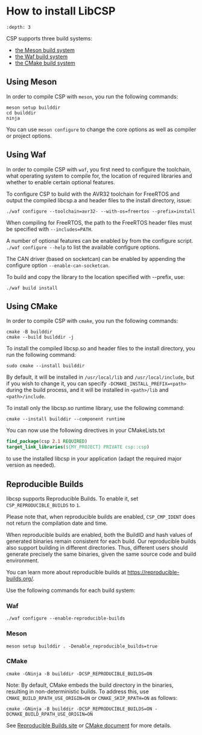 # How to install LibCSP

```{contents}
:depth: 3
```

CSP supports three build systems:

- [the Meson build system](https://mesonbuild.com/)
- [the Waf build system](https://waf.io/)
- [the CMake build system](https://cmake.org/)

## Using Meson

In order to compile CSP with `meson`, you
run the following commands:

```shell
meson setup builddir
cd builddir
ninja
```

You can use `meson configure` to change the
core options as well as compiler or project options.

## Using Waf

In order to compile CSP with `waf`, you
first need to configure the toolchain, what operating system to compile
for, the location of required libraries and whether to enable certain
optional features.

To configure CSP to build with the AVR32 toolchain for FreeRTOS and
output the compiled libcsp.a and header files to the install directory,
issue:

```shell
./waf configure --toolchain=avr32- --with-os=freertos --prefix=install
```

When compiling for FreeRTOS, the path to the FreeRTOS header files must
be specified with `--includes=PATH`.

A number of optional features can be enabled by from the configure
script.
`./waf configure --help` to list the
available configure options.

The CAN driver (based on socketcan) can be enabled by appending the
configure option `--enable-can-socketcan`.

To build and copy the library to the location specified with --prefix,
use:

```shell
./waf build install
```

## Using CMake

In order to compile CSP with `cmake`, you run the following commands:

```shell
cmake -B builddir
cmake --build builddir -j
```

To install the compiled libcsp.so and header files to the install directory,
you run the following command:

```shell
sudo cmake --install builddir
```

By default, it will be installed in `/usr/local/lib` and `/usr/local/include`,
but if you wish to change it, you can specify `-DCMAKE_INSTALL_PREFIX=<path>`
during the build process, and it will be installed in `<path>/lib` and `<path>/include`.

To install only the libcsp.so runtime library,
use the following command:

```shell
cmake --install builddir --component runtime
```

You can now use the following directives in your CMakeLists.txt

```cmake
find_package(csp 2.1 REQUIRED)
target_link_libraries(${MY_PROJECT} PRIVATE csp::csp)
```

to use the installed libcsp in your application (adapt the required major version as needed).

## Reproducible Builds

libcsp supports Reproducible Builds. To enable it, set
`CSP_REPRODUCIBLE_BUILDS` to `1`.

Please note that, when reproducible builds are enabled,
`CSP_CMP_IDENT` does not return the compilation date and time.

When reproducible builds are enabled, both the BuildID and hash values
of generated binaries remain consistent for each build. Our
reproducible builds also support building in different directories.
Thus, different users should generate precisely the same binaries,
given the same source code and build environment.

You can learn more about reproducible builds at
https://reproducible-builds.org/.

Use the following commands for each build system:

### Waf

```shell
./waf configure --enable-reproducible-builds
```

### Meson

```shell
meson setup builddir . -Denable_reproducible_builds=true
```

### CMake

```shell
cmake -GNinja -B builddir -DCSP_REPRODUCIBLE_BUILDS=ON
```

Note: By default, CMake embeds the build directory in the binaries,
resulting in non-deterministic builds. To address this, use
`CMAKE_BUILD_RPATH_USE_ORIGIN=ON` or `CMAKE_SKIP_RPATH=ON` as follows:

```shell
cmake -GNinja -B builddir -DCSP_REPRODUCIBLE_BUILDS=ON -DCMAKE_BUILD_RPATH_USE_ORIGIN=ON
```

See [Reproducible Builds site][1] or [CMake document][2] for more details.

[1]: https://reproducible-builds.org/docs/deterministic-build-systems/
[2]: https://cmake.org/cmake/help/latest/prop_tgt/BUILD_RPATH.html
